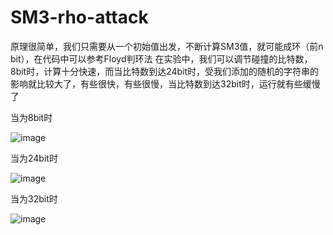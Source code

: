 # SM3-rho-attack
原理很简单，我们只需要从一个初始值出发，不断计算SM3值，就可能成环（前n bit），在代码中可以参考Floyd判环法
在实验中，我们可以调节碰撞的比特数，8bit时，计算十分快速，而当比特数到达24bit时，受我们添加的随机的字符串的影响就比较大了，有些很快，有些很慢，当比特数到达32bit时，运行就有些缓慢了



当为8bit时


![image](https://user-images.githubusercontent.com/75195549/179913684-1daf638a-d713-4787-99d7-1a0ead4e6456.png)


当为24bit时


![image](https://user-images.githubusercontent.com/75195549/179913755-3a8ddf84-9df3-4a85-bcc6-d042b369cab4.png)




当为32bit时



![image](https://user-images.githubusercontent.com/75195549/179913847-d0e58925-c4b9-428d-adef-28dc7f8482b2.png)
